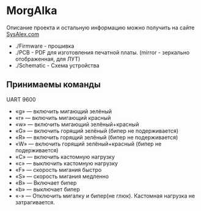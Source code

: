 MorgAlka
========

Описание проекта и остальную информацию можно получить на сайте [SysAlex.com](https://sysalex.com/2015/01/morgalka/)

* ./Firmware - прошивка
* ./PCB - PDF для изготовления печатной платы. (mirror - зеркально отображенная, для ЛУТ)
* ./Schematic - Схема устройства

## Принимаемы команды
UART 9600

* «g» — включить мигающий зелёный
* «r» — включить мигающий красный
* «w» — включить мигающий зелёный+красный
* «G» — включить горящий зелёный (бипер не подерживается)
* «R» — включить горящий зелёный (бипер не подерживается)
* «W» — включить горящий зелёный+красный (бипер не подерживается)
* «C» — включить кастомную нагрузку
* «c» — выключить кастомную нагрузку
* «F» — скорость мигания быстро
* «S» — скорость мигания медленно
* «B» — Включает бипер
* «b» — выключает бипер
* «-» — Отключить мигалку и бипер(не глюк). Кастомная нагрузка не затрагивается.
